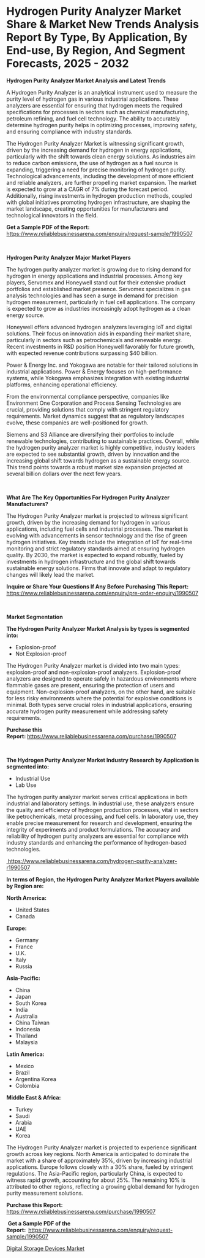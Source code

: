 <p><h1>Hydrogen Purity Analyzer Market Share & Market New Trends Analysis Report By Type, By Application, By End-use, By Region, And Segment Forecasts, 2025 - 2032</h1></p><p><strong>Hydrogen Purity Analyzer Market Analysis and Latest Trends</strong></p>
<p><p>A Hydrogen Purity Analyzer is an analytical instrument used to measure the purity level of hydrogen gas in various industrial applications. These analyzers are essential for ensuring that hydrogen meets the required specifications for processes in sectors such as chemical manufacturing, petroleum refining, and fuel cell technology. The ability to accurately determine hydrogen purity helps in optimizing processes, improving safety, and ensuring compliance with industry standards.</p><p>The Hydrogen Purity Analyzer Market is witnessing significant growth, driven by the increasing demand for hydrogen in energy applications, particularly with the shift towards clean energy solutions. As industries aim to reduce carbon emissions, the use of hydrogen as a fuel source is expanding, triggering a need for precise monitoring of hydrogen purity. Technological advancements, including the development of more efficient and reliable analyzers, are further propelling market expansion. The market is expected to grow at a CAGR of 7% during the forecast period. Additionally, rising investments in hydrogen production methods, coupled with global initiatives promoting hydrogen infrastructure, are shaping the market landscape, creating opportunities for manufacturers and technological innovators in the field.</p></p>
<p><strong>Get a Sample PDF of the Report:&nbsp;</strong> <a href="https://www.reliablebusinessarena.com/enquiry/request-sample/1990507?utm_campaign=3569&utm_medium=2&utm_source=Github&utm_content=ia&utm_term=06042025&utm_id=hydrogen-purity-analyzer">https://www.reliablebusinessarena.com/enquiry/request-sample/1990507</a></p>
<p>&nbsp;</p>
<p><strong>Hydrogen Purity Analyzer Major Market Players</strong></p>
<p><p>The hydrogen purity analyzer market is growing due to rising demand for hydrogen in energy applications and industrial processes. Among key players, Servomex and Honeywell stand out for their extensive product portfolios and established market presence. Servomex specializes in gas analysis technologies and has seen a surge in demand for precision hydrogen measurement, particularly in fuel cell applications. The company is expected to grow as industries increasingly adopt hydrogen as a clean energy source.</p><p>Honeywell offers advanced hydrogen analyzers leveraging IoT and digital solutions. Their focus on innovation aids in expanding their market share, particularly in sectors such as petrochemicals and renewable energy. Recent investments in R&D position Honeywell favorably for future growth, with expected revenue contributions surpassing $40 billion.</p><p>Power & Energy Inc. and Yokogawa are notable for their tailored solutions in industrial applications. Power & Energy focuses on high-performance systems, while Yokogawa emphasizes integration with existing industrial platforms, enhancing operational efficiency.</p><p>From the environmental compliance perspective, companies like Environment One Corporation and Process Sensing Technologies are crucial, providing solutions that comply with stringent regulatory requirements. Market dynamics suggest that as regulatory landscapes evolve, these companies are well-positioned for growth.</p><p>Siemens and S3 Alliance are diversifying their portfolios to include renewable technologies, contributing to sustainable practices. Overall, while the hydrogen purity analyzer market is highly competitive, industry leaders are expected to see substantial growth, driven by innovation and the increasing global shift towards hydrogen as a sustainable energy source. This trend points towards a robust market size expansion projected at several billion dollars over the next few years.</p></p>
<p>&nbsp;</p>
<p><strong>What Are The Key Opportunities For Hydrogen Purity Analyzer Manufacturers?</strong></p>
<p><p>The Hydrogen Purity Analyzer market is projected to witness significant growth, driven by the increasing demand for hydrogen in various applications, including fuel cells and industrial processes. The market is evolving with advancements in sensor technology and the rise of green hydrogen initiatives. Key trends include the integration of IoT for real-time monitoring and strict regulatory standards aimed at ensuring hydrogen quality. By 2030, the market is expected to expand robustly, fueled by investments in hydrogen infrastructure and the global shift towards sustainable energy solutions. Firms that innovate and adapt to regulatory changes will likely lead the market.</p></p>
<p><strong>Inquire or Share Your Questions If Any Before Purchasing This Report:</strong> <a href="https://www.reliablebusinessarena.com/enquiry/pre-order-enquiry/1990507?utm_campaign=3569&utm_medium=2&utm_source=Github&utm_content=ia&utm_term=06042025&utm_id=hydrogen-purity-analyzer">https://www.reliablebusinessarena.com/enquiry/pre-order-enquiry/1990507</a></p>
<p>&nbsp;</p>
<p><strong>Market Segmentation</strong></p>
<p><strong>The Hydrogen Purity Analyzer Market Analysis by types is segmented into:</strong></p>
<p><ul><li>Explosion-proof</li><li>Not Explosion-proof</li></ul></p>
<p><p>The Hydrogen Purity Analyzer market is divided into two main types: explosion-proof and non-explosion-proof analyzers. Explosion-proof analyzers are designed to operate safely in hazardous environments where flammable gases are present, ensuring the protection of users and equipment. Non-explosion-proof analyzers, on the other hand, are suitable for less risky environments where the potential for explosive conditions is minimal. Both types serve crucial roles in industrial applications, ensuring accurate hydrogen purity measurement while addressing safety requirements.</p></p>
<p><strong>Purchase this Report:&nbsp;</strong><a href="https://www.reliablebusinessarena.com/purchase/1990507?utm_campaign=3569&utm_medium=2&utm_source=Github&utm_content=ia&utm_term=06042025&utm_id=hydrogen-purity-analyzer">https://www.reliablebusinessarena.com/purchase/1990507</a></p>
<p>&nbsp;</p>
<p><strong>The Hydrogen Purity Analyzer Market Industry Research by Application is segmented into:</strong></p>
<p><ul><li>Industrial Use</li><li>Lab Use</li></ul></p>
<p><p>The hydrogen purity analyzer market serves critical applications in both industrial and laboratory settings. In industrial use, these analyzers ensure the quality and efficiency of hydrogen production processes, vital in sectors like petrochemicals, metal processing, and fuel cells. In laboratory use, they enable precise measurement for research and development, ensuring the integrity of experiments and product formulations. The accuracy and reliability of hydrogen purity analyzers are essential for compliance with industry standards and enhancing the performance of hydrogen-based technologies.</p></p>
<p><a href="https://www.reliablebusinessarena.com/hydrogen-purity-analyzer-r1990507?utm_campaign=3569&utm_medium=2&utm_source=Github&utm_content=ia&utm_term=06042025&utm_id=hydrogen-purity-analyzer">&nbsp;https://www.reliablebusinessarena.com/hydrogen-purity-analyzer-r1990507</a></p>
<p><strong>In terms of Region, the Hydrogen Purity Analyzer Market Players available by Region are:</strong></p>
<p>
    <p> <strong> North America: </strong>
        <ul>
            <li>United States</li>
            <li>Canada</li>
        </ul>
        </p> 
    <p> <strong> Europe: </strong>
        <ul>
            <li>Germany</li>
            <li>France</li>
            <li>U.K.</li>
            <li>Italy</li>
            <li>Russia</li>
        </ul>
        </p> 
    <p> <strong> Asia-Pacific: </strong>
        <ul>
            <li>China</li>
            <li>Japan</li>
            <li>South Korea</li>
            <li>India</li>
            <li>Australia</li>
            <li>China Taiwan</li>
            <li>Indonesia</li>
            <li>Thailand</li>
            <li>Malaysia</li>
        </ul>
        </p> 
    <p> <strong> Latin America: </strong>
        <ul>
            <li>Mexico</li>
            <li>Brazil</li>
            <li>Argentina Korea</li>
            <li>Colombia</li>
        </ul>
        </p> 
    <p> <strong> Middle East & Africa: </strong>
        <ul>
            <li>Turkey</li>
            <li>Saudi</li>
            <li>Arabia</li>
            <li>UAE</li>
            <li>Korea</li>
        </ul>
    </p>
    </p>
<p><p>The Hydrogen Purity Analyzer market is projected to experience significant growth across key regions. North America is anticipated to dominate the market with a share of approximately 35%, driven by increasing industrial applications. Europe follows closely with a 30% share, fueled by stringent regulations. The Asia-Pacific region, particularly China, is expected to witness rapid growth, accounting for about 25%. The remaining 10% is attributed to other regions, reflecting a growing global demand for hydrogen purity measurement solutions.</p></p>
<p><strong>Purchase this Report: </strong><a href="https://www.reliablebusinessarena.com/purchase/1990507?utm_campaign=3569&utm_medium=2&utm_source=Github&utm_content=ia&utm_term=06042025&utm_id=hydrogen-purity-analyzer">https://www.reliablebusinessarena.com/purchase/1990507</a></p>
<p>&nbsp;<strong>Get a Sample PDF of the Report:&nbsp;&nbsp;</strong><a href="https://www.reliablebusinessarena.com/enquiry/request-sample/1990507?utm_campaign=3569&utm_medium=2&utm_source=Github&utm_content=ia&utm_term=06042025&utm_id=hydrogen-purity-analyzer">https://www.reliablebusinessarena.com/enquiry/request-sample/1990507</a></p>
<p><strong></strong></p>
<p><p><a href="https://github.com/sanokdagada01/Market-Research-Report-List-1/blob/main/digital-storage-devices-market.md?utm_campaign=3569&utm_medium=2&utm_source=Github&utm_content=ia&utm_term=06042025&utm_id=hydrogen-purity-analyzer">Digital Storage Devices Market</a></p></p>